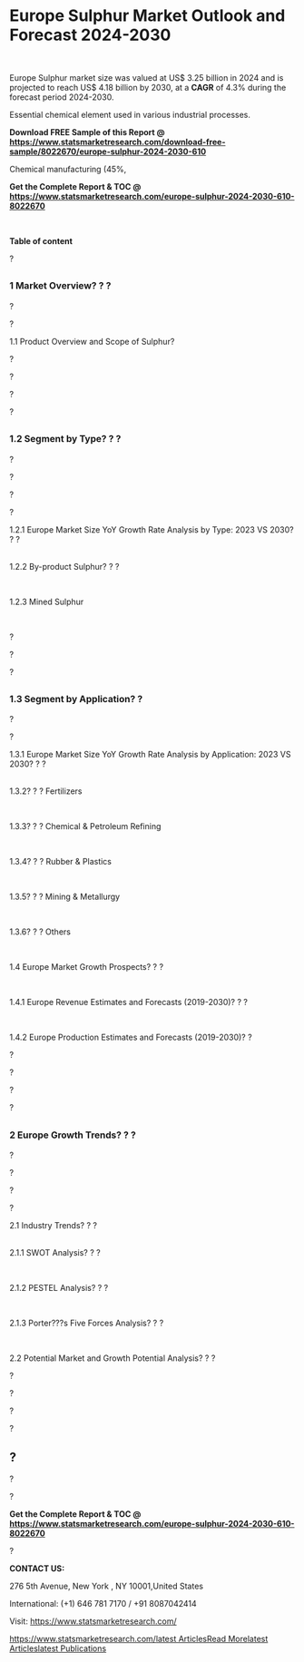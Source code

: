 <h1>Europe Sulphur Market Outlook and Forecast 2024-2030</h1><br/><p>Europe Sulphur market size was valued at US$ 3.25 billion in 2024 and is projected to reach US$ 4.18 billion by 2030, at a <strong>CAGR</strong> of 4.3% during the forecast period 2024-2030.</p>
 
 
 
 <p>Essential chemical element used in various industrial processes.</p>
 
 
 
 <p><strong>Download FREE Sample of this Report @ <a href="https://www.statsmarketresearch.com/download-free-sample/8022670/europe-sulphur-2024-2030-610">https://www.statsmarketresearch.com/download-free-sample/8022670/europe-sulphur-2024-2030-610</a></strong></p>
 
 
 
 <p>Chemical manufacturing (45%,</p>
 
 
 
 <div><b>Get the Complete Report & TOC @ <a href="https://www.statsmarketresearch.com/europe-sulphur-2024-2030-610-8022670">https://www.statsmarketresearch.com/europe-sulphur-2024-2030-610-8022670</a></b></div>
 
 
 
 <p><br />
 
 <b>Table of content</b></p>
 
 
 
 <p>? </p>
 
 
 
 <h2><span style="font-size:16px"><strong>1 Market Overview? ? ? </strong></span></h2>
 
 
 
 <p>? </p>
 
 
 
 <p>? </p>
 
 
 
 <p>1.1 Product Overview and Scope of Sulphur? </p>
 
 
 
 <p>? </p>
 
 
 
 <p>? </p>
 
 
 
 <p>? </p>
 
 
 
 <p>? </p>
 
 
 
 <h2><strong><span style="font-size:16px">1.2 Segment by Type? ? ? </span></strong></h2>
 
 
 
 <p>? </p>
 
 
 
 <p>? </p>
 
 
 
 <p>? </p>
 
 
 
 <p>? </p>
 
 
 
 <p>1.2.1 Europe Market Size YoY Growth Rate Analysis by Type: 2023 VS 2030? ? ? <br />
 
 <br />
 
 1.2.2 By-product Sulphur? ? ? <br />
 
 <br />
 
 1.2.3 Mined Sulphur<br />
 
 <br />
 
 ? </p>
 
 
 
 <p>? </p>
 
 
 
 <p>? </p>
 
 
 
 <h2><span style="font-size:16px"><strong>1.3 Segment by Application? ? </strong></span></h2>
 
 
 
 <p>? </p>
 
 
 
 <p>? </p>
 
 
 
 <p>1.3.1 Europe Market Size YoY Growth Rate Analysis by Application: 2023 VS 2030? ? ? <br />
 
 <br />
 
 1.3.2? ? ? Fertilizers<br />
 
 <br />
 
 1.3.3? ? ? Chemical & Petroleum Refining<br />
 
 <br />
 
 1.3.4? ? ? Rubber & Plastics<br />
 
 <br />
 
 1.3.5? ? ? Mining & Metallurgy<br />
 
 <br />
 
 1.3.6? ? ? Others<br />
 
 <br />
 
 1.4 Europe Market Growth Prospects? ? ? <br />
 
 <br />
 
 1.4.1 Europe Revenue Estimates and Forecasts (2019-2030)? ? ? <br />
 
 <br />
 
 1.4.2 Europe Production Estimates and Forecasts (2019-2030)? ? </p>
 
 
 
 <p>? </p>
 
 
 
 <p>? </p>
 
 
 
 <p>? </p>
 
 
 
 <p>? </p>
 
 
 
 <h2><span style="font-size:16px"><strong>2 Europe Growth Trends? ? ? </strong></span></h2>
 
 
 
 <p>? </p>
 
 
 
 <p>? </p>
 
 
 
 <p>? </p>
 
 
 
 <p>? </p>
 
 
 
 <p>2.1 Industry Trends? ? ? <br />
 
 <br />
 
 2.1.1 SWOT Analysis? ? ? <br />
 
 <br />
 
 2.1.2 PESTEL Analysis? ? ? <br />
 
 <br />
 
 2.1.3 Porter???s Five Forces Analysis? ? ? <br />
 
 <br />
 
 2.2 Potential Market and Growth Potential Analysis? ? ? </p>
 
 
 
 <p>? </p>
 
 
 
 <p>? </p>
 
 
 
 <p>? </p>
 
 
 
 <p>? </p>
 
 
 
 <h2>? </h2>
 
 
 
 <p>? </p>
 
 
 
 <p>? </p>
 
 
 
 <div><span sty=""><b>Get the Complete Report & TOC @ <a href="https://www.statsmarketresearch.com/europe-sulphur-2024-2030-610-8022670">https://www.statsmarketresearch.com/europe-sulphur-2024-2030-610-8022670</a></b></span></div>
 
 
 
 <p>? </p>
 
 
 
 <p><span sty=""><b>CONTACT US:</b><br />
 
 276 5th Avenue, New York , NY 10001,United States<br />
 
 International: (+1) 646 781 7170 / +91 8087042414<br />
 
 Visit: <a href="https://www.statsmarketresearch.com/">https://www.statsmarketresearch.com/</a><br />
 
 <a href="https://gyeongbokgung.com">https://www.statsmarketresearch.com/</a><a href="https://hallyeomaritime.com">latest Articles</a><a href="https://jingwansa.com">Read More</a><a href="https://nguoiviet.jp/">latest Articles</a><a href="https://www.intelmarketresearch.com/">latest Publications</a></span></p>
